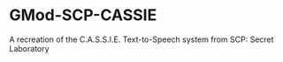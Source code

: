 # GMod-SCP-CASSIE
A recreation of the C.A.S.S.I.E. Text-to-Speech system from SCP: Secret Laboratory
